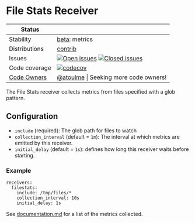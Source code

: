 # File Stats Receiver

<!-- status autogenerated section -->
| Status        |           |
| ------------- |-----------|
| Stability     | [beta]: metrics   |
| Distributions | [contrib] |
| Issues        | [![Open issues](https://img.shields.io/github/issues-search/open-telemetry/opentelemetry-collector-contrib?query=is%3Aissue%20is%3Aopen%20label%3Areceiver%2Ffilestats%20&label=open&color=orange&logo=opentelemetry)](https://github.com/open-telemetry/opentelemetry-collector-contrib/issues?q=is%3Aopen+is%3Aissue+label%3Areceiver%2Ffilestats) [![Closed issues](https://img.shields.io/github/issues-search/open-telemetry/opentelemetry-collector-contrib?query=is%3Aissue%20is%3Aclosed%20label%3Areceiver%2Ffilestats%20&label=closed&color=blue&logo=opentelemetry)](https://github.com/open-telemetry/opentelemetry-collector-contrib/issues?q=is%3Aclosed+is%3Aissue+label%3Areceiver%2Ffilestats) |
| Code coverage | [![codecov](https://codecov.io/github/open-telemetry/opentelemetry-collector-contrib/graph/main/badge.svg?component=receiver_filestats)](https://app.codecov.io/gh/open-telemetry/opentelemetry-collector-contrib/tree/main/?components%5B0%5D=receiver_filestats&displayType=list) |
| [Code Owners](https://github.com/open-telemetry/opentelemetry-collector-contrib/blob/main/CONTRIBUTING.md#becoming-a-code-owner)    | [@atoulme](https://www.github.com/atoulme) \| Seeking more code owners! |

[beta]: https://github.com/open-telemetry/opentelemetry-collector/blob/main/docs/component-stability.md#beta
[contrib]: https://github.com/open-telemetry/opentelemetry-collector-releases/tree/main/distributions/otelcol-contrib
<!-- end autogenerated section -->

The File Stats receiver collects metrics from files specified with a glob pattern.

## Configuration
- `include` (required): The glob path for files to watch
- `collection_interval` (default = `1m`): The interval at which metrics are emitted by this receiver.
- `initial_delay` (default = `1s`): defines how long this receiver waits before starting.

### Example

```
receivers:
  filestats:
    include: /tmp/files/*
    collection_interval: 10s
    initial_delay: 1s
```

See [documentation.md](./documentation.md) for a list of the metrics collected.
